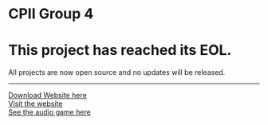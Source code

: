 # CPII Group 4 
# This project has reached its EOL.
All projects are now open source and no updates will be released.
<hr>
<a href="https://github.com/Optidev3455/Optidev3455.github.io">Download Website here</a>
<br>
<a href="https://optidev3455.github.io">Visit the website</a>
<br>
<a href="https://github.com/Optidev3455/CPIIGP4/tree/Game">See the audio game here</a>
